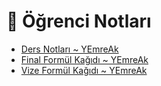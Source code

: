 # 📕 Öğrenci Notları

<!--Index-->

- [Ders Notları ~ YEmreAk](Ders%20Notlar%C4%B1%20~%20YEmreAk.pdf)
- [Final Formül Kağıdı ~ YEmreAk](Final%20Form%C3%BCl%20Ka%C4%9F%C4%B1d%C4%B1%20~%20YEmreAk.pdf)
- [Vize Formül Kağıdı ~ YEmreAk](Vize%20Form%C3%BCl%20Ka%C4%9F%C4%B1d%C4%B1%20~%20YEmreAk.pdf)

<!--Index-->
